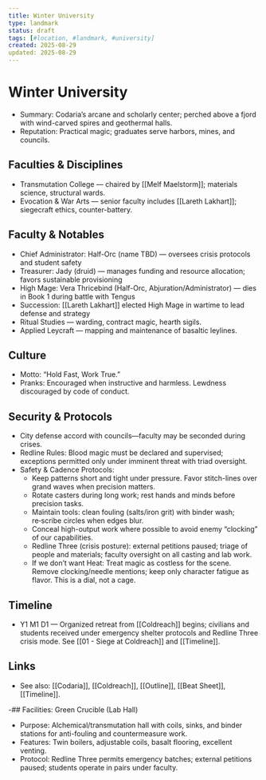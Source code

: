 ```yaml
---
title: Winter University
type: landmark
status: draft
tags: [#location, #landmark, #university]
created: 2025-08-29
updated: 2025-08-29
---
```


# Winter University

- Summary: Codaria’s arcane and scholarly center; perched above a fjord with wind-carved spires and geothermal halls.
- Reputation: Practical magic; graduates serve harbors, mines, and councils.

## Faculties & Disciplines
- Transmutation College — chaired by [[Melf Maelstorm]]; materials science, structural wards.
- Evocation & War Arts — senior faculty includes [[Lareth Lakhart]]; siegecraft ethics, counter-battery.
## Faculty & Notables
- Chief Administrator: Half-Orc (name TBD) — oversees crisis protocols and student safety
- Treasurer: Jady (druid) — manages funding and resource allocation; favors sustainable provisioning
 - High Mage: Vera Thricebind (Half-Orc, Abjuration/Administrator) — dies in Book 1 during battle with Tengus
 - Succession: [[Lareth Lakhart]] elected High Mage in wartime to lead defense and strategy
- Ritual Studies — warding, contract magic, hearth sigils.
- Applied Leycraft — mapping and maintenance of basaltic leylines.

## Culture
- Motto: “Hold Fast, Work True.”
- Pranks: Encouraged when instructive and harmless. Lewdness discouraged by code of conduct.

## Security & Protocols
- City defense accord with councils—faculty may be seconded during crises.
- Redline Rules: Blood magic must be declared and supervised; exceptions permitted only under imminent threat with triad oversight.
 - Safety & Cadence Protocols:
	 - Keep patterns short and tight under pressure. Favor stitch-lines over grand waves when precision matters.
	 - Rotate casters during long work; rest hands and minds before precision tasks.
	 - Maintain tools: clean fouling (salts/iron grit) with binder wash; re‑scribe circles when edges blur.
	 - Conceal high-output work where possible to avoid enemy “clocking” of our capabilities.
	 - Redline Three (crisis posture): external petitions paused; triage of people and materials; faculty oversight on all casting and lab work.
	 - If we don’t want Heat: Treat magic as costless for the scene. Remove clocking/needle mentions; keep only character fatigue as flavor. This is a dial, not a cage.

## Timeline
- Y1 M1 D1 — Organized retreat from [[Coldreach]] begins; civilians and students received under emergency shelter protocols and Redline Three crisis mode. See [[01 - Siege at Coldreach]] and [[Timeline]].

 

## Links
- See also: [[Codaria]], [[Coldreach]], [[Outline]], [[Beat Sheet]], [[Timeline]].

-## Facilities: Green Crucible (Lab Hall)
- Purpose: Alchemical/transmutation hall with coils, sinks, and binder stations for anti-fouling and countermeasure work.
- Features: Twin boilers, adjustable coils, basalt flooring, excellent venting.
- Protocol: Redline Three permits emergency batches; external petitions paused; students operate in pairs under faculty.
